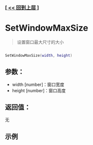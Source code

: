 ### [[ << 回到上层 ]](index.md)

# SetWindowMaxSize

> 设置窗口最大尺寸的大小

```lua

SetWindowMaxSize(width, height)

```

## 参数：

+ width [number]：窗口宽度
+ height [number]：窗口高度

## 返回值：

无

## 示例

```lua

```